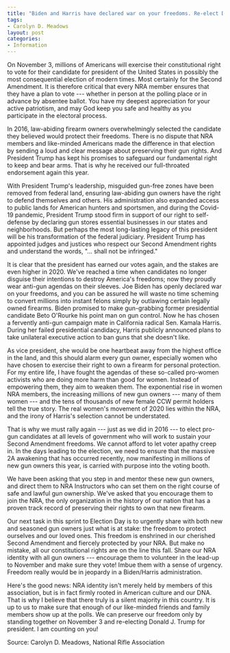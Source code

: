 ```yaml
---
title: "Biden and Harris have declared war on your freedoms. Re-elect Donald Trump!"
tags:
- Carolyn D. Meadows
layout: post
categories:
- Information
---
```


On November 3, millions of Americans will exercise their constitutional right to vote for their candidate for president of the United States in possibly the most consequential election of modern times. Most certainly for the Second Amendment. It is therefore critical that every NRA member ensures that they have a plan to vote --- whether in person at the polling place or in advance by absentee ballot. You have my deepest appreciation for your active patriotism, and may God keep you safe and healthy as you participate in the electoral process.

In 2016, law-abiding firearm owners overwhelmingly selected the candidate they believed would protect their freedoms. There is no dispute that NRA members and like-minded Americans made the difference in that election by sending a loud and clear message about preserving their gun rights. And President Trump has kept his promises to safeguard our fundamental right to keep and bear arms. That is why he received our full-throated endorsement again this year.

With President Trump's leadership, misguided gun-free zones have been removed from federal land, ensuring law-abiding gun owners have the right to defend themselves and others. His administration also expanded access to public lands for American hunters and sportsmen, and during the Covid-19 pandemic, President Trump stood firm in support of our right to self-defense by declaring gun stores essential businesses in our states and neighborhoods. But perhaps the most long-lasting legacy of this president will be his transformation of the federal judiciary. President Trump has appointed judges and justices who respect our Second Amendment rights and understand the words, "... shall not be infringed."

It is clear that the president has earned our votes again, and the stakes are even higher in 2020. We've reached a time when candidates no longer disguise their intentions to destroy America's freedoms; now they proudly wear anti-gun agendas on their sleeves. Joe Biden has openly declared war on your freedoms, and you can be assured he will waste no time scheming to convert millions into instant felons simply by outlawing certain legally owned firearms. Biden promised to make gun-grabbing former presidential candidate Beto O'Rourke his point man on gun control. Now he has chosen a fervently anti-gun campaign mate in California radical Sen. Kamala Harris. During her failed presidential candidacy, Harris publicly announced plans to take unilateral executive action to ban guns that she doesn't like.

As vice president, she would be one heartbeat away from the highest office in the land, and this should alarm every gun owner, especially women who have chosen to exercise their right to own a firearm for personal protection. For my entire life, I have fought the agendas of these so-called pro-women activists who are doing more harm than good for women. Instead of empowering them, they aim to weaken them. The exponential rise in women NRA members, the increasing millions of new gun owners --- many of them women --- and the tens of thousands of new female CCW permit holders tell the true story. The real women's movement of 2020 lies within the NRA, and the irony of Harris's selection cannot be understated.

That is why we must rally again --- just as we did in 2016 --- to elect pro-gun candidates at all levels of government who will work to sustain your Second Amendment freedoms. We cannot afford to let voter apathy creep in. In the days leading to the election, we need to ensure that the massive 2A awakening that has occurred recently, now manifesting in millions of new gun owners this year, is carried with purpose into the voting booth.

We have been asking that you step in and mentor these new gun owners, and direct them to NRA Instructors who can set them on the right course of safe and lawful gun ownership. We've asked that you encourage them to join the NRA, the only organization in the history of our nation that has a proven track record of preserving their rights to own that new firearm.

Our next task in this sprint to Election Day is to urgently share with both new and seasoned gun owners just what is at stake: the freedom to protect ourselves and our loved ones. This freedom is enshrined in our cherished Second Amendment and fiercely protected by your NRA. But make no mistake, all our constitutional rights are on the line this fall. Share our NRA identity with all gun owners --- encourage them to volunteer in the lead-up to November and make sure they vote! Imbue them with a sense of urgency. Freedom really would be in jeopardy in a Biden/Harris administration.

Here's the good news: NRA identity isn't merely held by members of this association, but is in fact firmly rooted in American culture and our DNA. That is why I believe that there truly is a silent majority in this country. It is up to us to make sure that enough of our like-minded friends and family members show up at the polls. We can preserve our freedom only by standing together on November 3 and re-electing Donald J. Trump for president. I am counting on you!

Source: Carolyn D. Meadows, National Rifle Association
